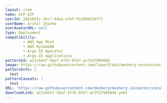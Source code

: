 ```yaml
---
layout: item
name: GCP GIF
userId: 2662825c-2bc7-4dea-a7ef-91269d334f71
userName: Archit Sharma
userAvatarURL: null
type: Deployment
compatibility: 
        - AWS App Mesh
        - AWS DynamoDB
        - Argo CD Operator
        - Argo CD Applications
patternId: a21c8e57-5baf-4735-87e7-ac75279050d4
image: https://raw.githubusercontent.com/layer5labs/meshery-extensions-packages/master/action-assets/design-assets/a21c8e57-5baf-4735-87e7-ac75279050d4.png
patternInfo: |
  test
patternCaveats: |
  test
URL: 'https://raw.githubusercontent.com/meshery/meshery.io/master/catalog/a21c8e57-5baf-4735-87e7-ac75279050d4.yaml'
downloadLink: a21c8e57-5baf-4735-87e7-ac75279050d4.yaml
---
```

